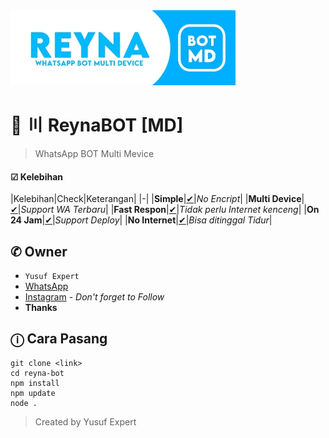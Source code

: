 <img src="ythumb.jpeg" alt="ReynaBOT">

# 🌱 〣 ReynaBOT [MD]
> WhatsApp BOT Multi Mevice

#### ☑ Kelebihan
|Kelebihan|Check|Keterangan|
|-|
|**Simple**|[✔](https://github.com/avianz37)|*No Encript*|
|**Multi Device**|[✔](https://github.com/avianz37)|*Support WA Terbaru*|
|**Fast Respon**|[✔](https://github.com/avianz37)|*Tidak perlu Internet kenceng*|
|**On 24 Jam**|[✔](https://github.com/avianz37)|*Support Deploy*|
|**No Internet**|[✔](https://github.com/avianz37)|*Bisa ditinggal Tidur*|

## ✆ Owner
- `Yusuf Expert`
- [WhatsApp](wa.me/6283873115706)
- [Instagram](instagram.com/yusuf.expert) - *Don't forget to Follow*
- **Thanks**

## ⓘ Cara Pasang
```
git clone <link>
cd reyna-bot
npm install
npm update
node .
```
> Created by Yusuf Expert
